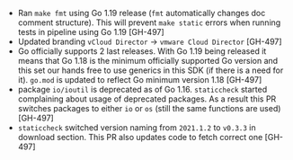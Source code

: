 * Ran `make fmt` using Go 1.19 release (`fmt` automatically changes doc comment structure). This
  will prevent `make static` errors when running tests in pipeline using Go 1.19 [GH-497]
* Updated branding `vCloud Director` -> `vmware Cloud Director` [GH-497]
* Go officially supports 2 last releases. With Go 1.19 being released it means that Go 1.18 is the
  minimum officially supported Go version and this set our hands free to use generics in this SDK
  (if there is a need for it). `go.mod` is updated to reflect Go minimum version 1.18 [GH-497]
* package `io/ioutil` is deprecated as of Go 1.16. `staticcheck` started complaining about usage of
  deprecated packages. As a result this PR switches packages to either `io` or `os` (still the same
  functions are used) [GH-497]
* `staticcheck` switched version naming from `2021.1.2` to `v0.3.3` in download section. This PR
  also updates code to fetch correct one [GH-497]